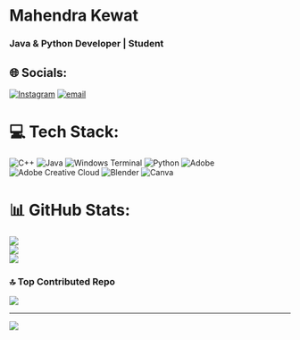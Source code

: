  <h1>Mahendra Kewat</h1>
  <h3>Java & Python Developer | Student</h3>
  
## 🌐 Socials:
[![Instagram](https://img.shields.io/badge/Instagram-%23E4405F.svg?logo=Instagram&logoColor=white)](https://instagram.com/nmahi.in) [![email](https://img.shields.io/badge/Email-D14836?logo=gmail&logoColor=white)](mailto:mahendrakewat0905@gmail.com) 

# 💻 Tech Stack:
![C++](https://img.shields.io/badge/c++-%2300599C.svg?style=for-the-badge&logo=c%2B%2B&logoColor=white) ![Java](https://img.shields.io/badge/java-%23ED8B00.svg?style=for-the-badge&logo=openjdk&logoColor=white) ![Windows Terminal](https://img.shields.io/badge/Windows%20Terminal-%234D4D4D.svg?style=for-the-badge&logo=windows-terminal&logoColor=white) ![Python](https://img.shields.io/badge/python-3670A0?style=for-the-badge&logo=python&logoColor=ffdd54) ![Adobe](https://img.shields.io/badge/adobe-%23FF0000.svg?style=for-the-badge&logo=adobe&logoColor=white) ![Adobe Creative Cloud](https://img.shields.io/badge/Adobe%20Creative%20Cloud-DA1F26.svg?style=for-the-badge&logo=Adobe%20Creative%20Cloud&logoColor=white) ![Blender](https://img.shields.io/badge/blender-%23F5792A.svg?style=for-the-badge&logo=blender&logoColor=white) ![Canva](https://img.shields.io/badge/Canva-%2300C4CC.svg?style=for-the-badge&logo=Canva&logoColor=white)
# 📊 GitHub Stats:
![](https://github-readme-stats.vercel.app/api?username=mahendra0905&theme=dark&hide_border=false&include_all_commits=false&count_private=false)<br/>
![](https://nirzak-streak-stats.vercel.app/?user=mahendra0905&theme=dark&hide_border=false)<br/>
![](https://github-readme-stats.vercel.app/api/top-langs/?username=mahendra0905&theme=dark&hide_border=false&include_all_commits=false&count_private=false&layout=compact)

### 🔝 Top Contributed Repo
![](https://github-contributor-stats.vercel.app/api?username=mahendra0905&limit=5&theme=dark&combine_all_yearly_contributions=true)

---
[![](https://visitcount.itsvg.in/api?id=mahendra0905&icon=0&color=0)](https://visitcount.itsvg.in)

<!-- Proudly created with GPRM ( https://gprm.itsvg.in ) -->
